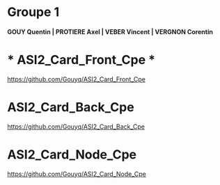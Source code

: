 # Groupe 1
#### GOUY Quentin | PROTIERE Axel | VEBER Vincent | VERGNON Corentin

# * ASI2_Card_Front_Cpe *
https://github.com/Gouyq/ASI2_Card_Front_Cpe

# ASI2_Card_Back_Cpe
https://github.com/Gouyq/ASI2_Card_Back_Cpe

# ASI2_Card_Node_Cpe
https://github.com/Gouyq/ASI2_Card_Node_Cpe
